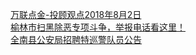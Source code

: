   
[万联点金-投顾观点2018年8月2日](http://www.dianyue.me/archives/084/oywaai67tbsye2rp/)  
[榆林市扫黑除恶专项斗争，举报电话看这里！](http://www.dianyue.me/archives/640/t6jzqmfkt5kscpkv/)  
[全南县公安局招聘特巡警队员公告](http://www.dianyue.me/archives/010/3jmcpjdnqyj57pef/)